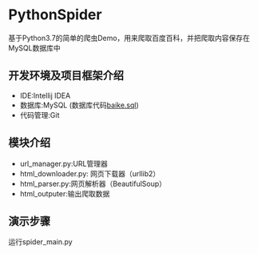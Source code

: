 # PythonSpider
基于Python3.7的简单的爬虫Demo，用来爬取百度百科，并把爬取内容保存在MySQL数据库中

## 开发环境及项目框架介绍
- IDE:Intellij IDEA
- 数据库:MySQL (数据库代码[baike.sql](https://github.com/suxiongwei/PythonSpider/blob/master/baike.sql))
- 代码管理:Git

## 模块介绍
- url_manager.py:URL管理器
- html_downloader.py: 网页下载器（urllib2）
- html_parser.py:网页解析器（BeautifulSoup）
- html_outputer:输出爬取数据
## 演示步骤
运行spider_main.py
